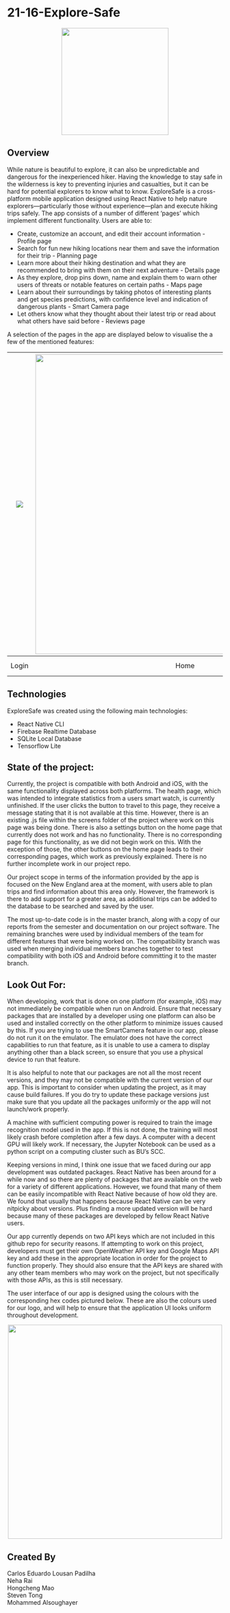 # 21-16-Explore-Safe
<p align="center">
  <img src="https://github.com/BostonUniversitySeniorDesign/21-16-Explore-Safe/blob/master/ExploreSafe/Logos/mainLogo.png" width="250">
</p>

## Overview
While nature is beautiful to explore, it can also be unpredictable and dangerous for the inexperienced hiker. Having the knowledge to stay safe in the wilderness is key to preventing injuries and casualties, but it can be hard for potential explorers to know what to know. ExploreSafe is a cross-platform mobile application designed using React Native to help nature explorers—particularly those without experience—plan and execute hiking trips safely. The app consists of a number of different ‘pages’ which implement different functionality. Users are able to: 

* Create, customize an account, and edit their account information - Profile page
* Search for fun new hiking locations near them and save the information for their trip - Planning page
* Learn more about their hiking destination and what they are recommended to bring with them on their next adventure - Details page
* As they explore, drop pins down, name and explain them to warn other users of threats or notable features on certain paths - Maps page
* Learn about their surroundings by taking photos of interesting plants and get species predictions, with confidence level and indication of dangerous plants - Smart Camera page
* Let others know what they thought about their latest trip or read about what others have said before - Reviews page 

A selection of the pages in the app are displayed below to visualise the a few of the mentioned features:

| ![](https://github.com/hmao1/BostonUniveristy-SeniorDesignProject-ExploreSafe/blob/main/UIPics/Login.png) |  <img src="https://github.com/hmao1/BostonUniveristy-SeniorDesignProject-ExploreSafe/blob/main/UIPics/Home.jpg" width="700" />|![](https://github.com/hmao1/BostonUniveristy-SeniorDesignProject-ExploreSafe/blob/main/UIPics/Planning.png) | ![](https://github.com/hmao1/BostonUniveristy-SeniorDesignProject-ExploreSafe/blob/main/UIPics/Details.png) | ![](https://github.com/hmao1/BostonUniveristy-SeniorDesignProject-ExploreSafe/blob/main/UIPics/SmartCam.jpg) |![](https://github.com/hmao1/BostonUniveristy-SeniorDesignProject-ExploreSafe/blob/main/UIPics/Map.png) | 
|:---:|:---:|:---:|:---:|:---:|:---:|
| Login | Home | Planning | Details | Smart Camera|Map |


## Technologies

ExploreSafe was created using the following main technologies:

* React Native CLI 
* Firebase Realtime Database 
* SQLite Local Database 
* Tensorflow Lite

## State of the project:
Currently, the project is compatible with both Android and iOS, with the same functionality displayed across both platforms. The health page, which was intended to integrate statistics from a users smart watch, is currently unfinished. If the user clicks the button to travel to this page, they receive a message stating that it is not available at this time. However, there is an existing .js file within the screens folder of the project where work on this page was being done. There is also a settings button on the home page that currently does not work and has no functionality. There is no corresponding page for this functionality, as we did not begin work on this. With the exception of those, the other buttons on the home page leads to their corresponding pages, which work as previously explained. There is no further incomplete work in our project repo. 

Our project scope in terms of the information provided by the app is focused on the New England area at the moment, with users able to plan trips and find information about this area only. However, the framework is there to add support for a greater area, as additional trips can be added to the database to be searched and saved by the user. 

The most up-to-date code is in the master branch, along with a copy of our reports from the semester and documentation on our project software. The remaining branches were used by individual members of the team for different features that were being worked on. The compatibility branch was used when merging individual members branches together to test compatibility with both iOS and Android before committing it to the master branch. 

## Look Out For:

When developing, work that is done on one platform (for example, iOS) may not immediately be compatible when run on Android. Ensure that necessary packages that are installed by a developer using one platform can also be used and installed correctly on the other platform to minimize issues caused by this. If you are trying to use the SmartCamera feature in our app, please do not run it on the emulator. The emulator does not have the correct capabilities to run that feature, as it is unable to use a camera to display anything other than a black screen, so ensure that you use a physical device to run that feature. 

It is also helpful to note that our packages are not all the most recent versions, and they may not be compatible with the current version of our app. This is important to consider when updating the project, as it may cause build failures. If you do try to update these package versions just make sure that you update all the packages uniformly or the app will not launch/work properly. 

A machine with sufficient computing power is required to train the image recognition model used in the app. If this is not done, the training will most likely crash before completion after a few days. A computer with a decent GPU will likely work. If necessary, the Jupyter Notebook can be used as a python script on a computing cluster such as BU’s SCC.

Keeping versions in mind, I think one issue that we faced during our app development was outdated packages. React Native has been around for a while now and so there are plenty of packages that are available on the web for a variety of different applications. However, we found that many of them can be easily incompatible with React Native because of how old they are. We found that usually that happens because React Native can be very nitpicky about versions. Plus finding a more updated version will be hard because many of these packages are developed by fellow React Native users. 

Our app currently depends on two API keys which are not included in this github repo for security reasons. If attempting to work on this project, developers must get their own OpenWeather API key and Google Maps API key and add these in the appropriate location in order for the project to function properly. They should also ensure that the API keys are shared with any other team members who may work on the project, but not specifically with those APIs, as this is still necessary. 

The user interface of our app is designed using the colours with the corresponding hex codes pictured below. These are also the colours used for our logo, and will help to ensure that the application UI looks uniform throughout development. 

<p align="center">
 <img src="https://github.com/BostonUniversitySeniorDesign/21-16-Explore-Safe/blob/master/UIPics/colourScheme.PNG" width="500" />
  </p>
 
## Created By
Carlos Eduardo Lousan Padilha \
Neha Rai \
Hongcheng Mao \
Steven Tong \
Mohammed Alsoughayer 

